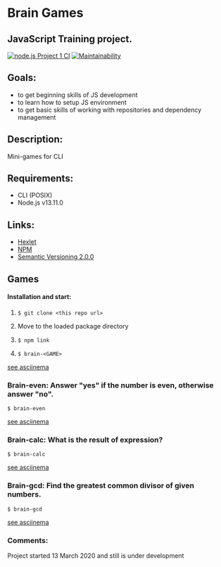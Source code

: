 # Brain Games
## JavaScript Training project.

[![node.js Project 1 CI](https://github.com/Timur-eit/frontend-project-lvl1/workflows/node.js%20Project%201%20CI/badge.svg)](https://github.com/Timur-eit/frontend-project-lvl1/actions)
[![Maintainability](https://api.codeclimate.com/v1/badges/a99a88d28ad37a79dbf6/maintainability)](https://codeclimate.com/github/Timur-eit/frontend-project-lvl1/maintainability)

## Goals:
- to get beginning skills of JS development 
- to learn how to setup JS environment
- to get basic skills of working with repositories and dependency management

## Description:
Mini-games for CLI

## Requirements:
- CLI (POSIX)
- Node.js v13.11.0

## Links:
- [Hexlet](https://ru.hexlet.io)
- [NPM](https://www.npmjs.com/) 
- [Semantic Versioning 2.0.0](https://semver.org/)



## Games

#### Installation and start:
1. `$ git clone <this repo url>`

2. Move to the loaded package directory

3. `$ npm link`

4. `$ brain-<GAME>`

[see asciinema](https://asciinema.org/a/312673)

### Brain-even: Answer "yes" if the number is even, otherwise answer "no".

`$ brain-even`

[see asciinema](https://asciinema.org/a/312673)

### Brain-calc: What is the result of expression?

`$ brain-calc`

[see asciinema](https://asciinema.org/a/312667)


### Brain-gcd: Find the greatest common divisor of given numbers.

`$ brain-gcd`

[see asciinema](https://asciinema.org/a/313187)


### Comments:
Project started 13 March 2020 and still is under development

